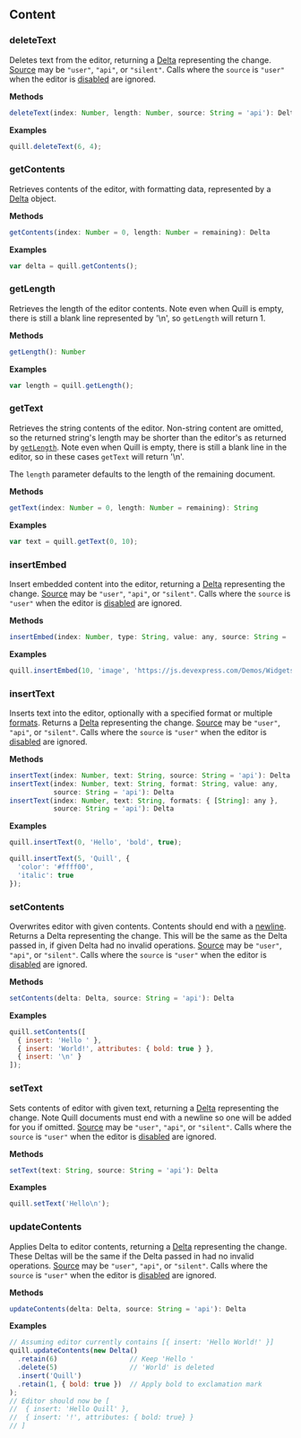 ## Content

### deleteText

Deletes text from the editor, returning a [Delta](../guides/designing-the-delta-format.md) representing the change. [Source](events.md) may be `"user"`, `"api"`, or `"silent"`. Calls where the `source` is `"user"` when the editor is [disabled](editor.md#disable) are ignored.

**Methods**

```javascript
deleteText(index: Number, length: Number, source: String = 'api'): Delta
```

**Examples**

```javascript
quill.deleteText(6, 4);
```

### getContents

Retrieves contents of the editor, with formatting data, represented by a [Delta](../delta.md) object.

**Methods**

```javascript
getContents(index: Number = 0, length: Number = remaining): Delta
```

**Examples**

```javascript
var delta = quill.getContents();
```

### getLength

Retrieves the length of the editor contents. Note even when Quill is empty, there is still a blank line represented by '\n', so `getLength` will return 1.

**Methods**

```javascript
getLength(): Number
```

**Examples**

```javascript
var length = quill.getLength();
```

### getText

Retrieves the string contents of the editor. Non-string content are omitted, so the returned string's length may be shorter than the editor's as returned by [`getLength`](#getlength). Note even when Quill is empty, there is still a blank line in the editor, so in these cases `getText` will return '\n'.

The `length` parameter defaults to the length of the remaining document.

**Methods**

```javascript
getText(index: Number = 0, length: Number = remaining): String
```

**Examples**

```javascript
var text = quill.getText(0, 10);
```

### insertEmbed

Insert embedded content into the editor, returning a [Delta](../guides/designing-the-delta-format.md) representing the change. [Source](events.md) may be `"user"`, `"api"`, or `"silent"`. Calls where the `source` is `"user"` when the editor is [disabled](editor.md#disable) are ignored.

**Methods**

```javascript
insertEmbed(index: Number, type: String, value: any, source: String = 'api'): Delta
```

**Examples**

```javascript
quill.insertEmbed(10, 'image', 'https://js.devexpress.com/Demos/WidgetsGallery/JSDemos/images/widgets/HtmlEditor.svg');
```

### insertText

Inserts text into the editor, optionally with a specified format or multiple [formats](../formats.md). Returns a [Delta](../guides/designing-the-delta-format.md) representing the change. [Source](events.md) may be `"user"`, `"api"`, or `"silent"`. Calls where the `source` is `"user"` when the editor is [disabled](editor.md#disable) are ignored.

**Methods**

```javascript
insertText(index: Number, text: String, source: String = 'api'): Delta
insertText(index: Number, text: String, format: String, value: any,
           source: String = 'api'): Delta
insertText(index: Number, text: String, formats: { [String]: any },
           source: String = 'api'): Delta
```

**Examples**

```javascript
quill.insertText(0, 'Hello', 'bold', true);

quill.insertText(5, 'Quill', {
  'color': '#ffff00',
  'italic': true
});
```

### setContents

Overwrites editor with given contents. Contents should end with a [newline](../delta.md#line-formatting). Returns a Delta representing the change. This will be the same as the Delta passed in, if given Delta had no invalid operations. [Source](events.md) may be `"user"`, `"api"`, or `"silent"`. Calls where the `source` is `"user"` when the editor is [disabled](editor.md#disable) are ignored.

**Methods**

```javascript
setContents(delta: Delta, source: String = 'api'): Delta
```

**Examples**

```javascript
quill.setContents([
  { insert: 'Hello ' },
  { insert: 'World!', attributes: { bold: true } },
  { insert: '\n' }
]);
```

### setText

Sets contents of editor with given text, returning a [Delta](../guides/designing-the-delta-format.md) representing the change. Note Quill documents must end with a newline so one will be added for you if omitted. [Source](events.md) may be `"user"`, `"api"`, or `"silent"`. Calls where the `source` is `"user"` when the editor is [disabled](editor.md#disable) are ignored.

**Methods**

```javascript
setText(text: String, source: String = 'api'): Delta
```

**Examples**

```javascript
quill.setText('Hello\n');
```

### updateContents

Applies Delta to editor contents, returning a [Delta](../guides/designing-the-delta-format.md) representing the change. These Deltas will be the same if the Delta passed in had no invalid operations. [Source](events.md) may be `"user"`, `"api"`, or `"silent"`. Calls where the `source` is `"user"` when the editor is [disabled](editor.md#disable) are ignored.

**Methods**

```javascript
updateContents(delta: Delta, source: String = 'api'): Delta
```

**Examples**

```javascript
// Assuming editor currently contains [{ insert: 'Hello World!' }]
quill.updateContents(new Delta()
  .retain(6)                  // Keep 'Hello '
  .delete(5)                  // 'World' is deleted
  .insert('Quill')
  .retain(1, { bold: true })  // Apply bold to exclamation mark
);
// Editor should now be [
//  { insert: 'Hello Quill' },
//  { insert: '!', attributes: { bold: true} }
// ]
```

